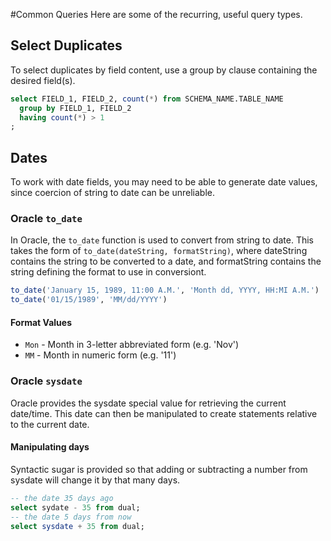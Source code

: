 #Common Queries
Here are some of the recurring, useful query types.

## Select Duplicates
To select duplicates by field content, use a group by clause containing the desired field(s).

```sql
select FIELD_1, FIELD_2, count(*) from SCHEMA_NAME.TABLE_NAME
  group by FIELD_1, FIELD_2
  having count(*) > 1
;
```

## Dates
To work with date fields, you may need to be able to generate date values, since coercion of string to date can be unreliable.

### Oracle `to_date`
In Oracle, the `to_date` function is used to convert from string to date. This takes the form of `to_date(dateString, formatString)`, where dateString contains the string to be converted to a date, and formatString contains the string defining the format to use in conversiont.

```SQL
to_date('January 15, 1989, 11:00 A.M.', 'Month dd, YYYY, HH:MI A.M.')
to_date('01/15/1989', 'MM/dd/YYYY')
```

#### Format Values
* `Mon` - Month in 3-letter abbreviated form (e.g. 'Nov')
* `MM` - Month in numeric form (e.g. '11')

### Oracle `sysdate`
Oracle provides the sysdate special value for retrieving the current date/time. This date can then be manipulated to create statements relative to the current date.

#### Manipulating days
Syntactic sugar is provided so that adding or subtracting a number from sysdate will change it by that many days.

```SQL
-- the date 35 days ago
select sydate - 35 from dual;
-- the date 5 days from now
select sysdate + 35 from dual;
```

